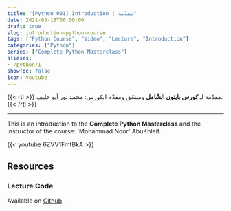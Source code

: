 ```yaml
---
title: "[Python 001] Introduction | مقدّمة"
date: 2021-03-18T00:00:00
draft: true
slug: introduction-python-course
tags: ["Python Course", "Video", "Lecture", "Introduction"]
categories: ["Python"]
series: ["Complete Python Masterclass"]
aliases:
- /python/1
showToc: false
icon: youtube
---
```


{{< rtl >}}
مقدّمة لـ **كورس بايثون الشّامل** ومنسّق ومقدّم الكورس: محمد نور أبو خليف.
{{< /rtl >}}

---

This is an introduction to the **Complete Python Masterclass** and the instructor of the course: 'Mohammad Noor'
AbuKhleif.

{{< youtube 6ZVV1FmtBkA >}}

## Resources

### Lecture Code
Available on [Github](https://github.com/mohnoor94/CorePythonCourse/blob/main/01%20-%20Lecture%2001/01%20-%20Welcome%20Aboard.ipynb).
